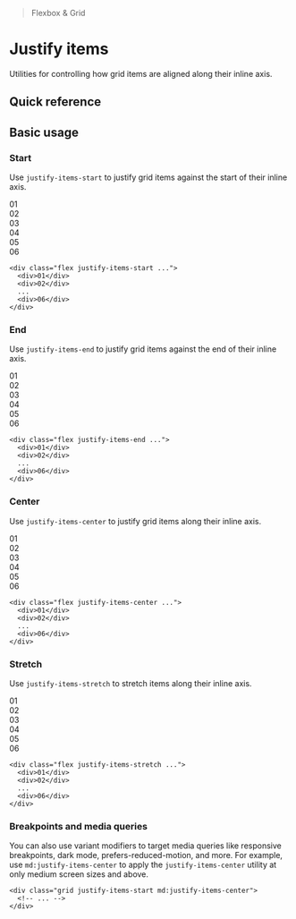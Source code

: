 > Flexbox & Grid

# Justify items
Utilities for controlling how grid items are aligned along their inline axis.

## Quick reference

<qr-table />

## Basic usage
### Start
Use `justify-items-start` to justify grid items against the start of their inline axis.

<container>
  <div class="grid grid-cols-3 gap-24">
    <box striped class="rounded-l-4" fg-color="var(--tw-blue-fg)" bg-color="var(--tw-blue-bg)">
      <div class="w-64 pd-bg-blue-500 ex-box">01</div>
    </box>
    <box striped class="rounded-l-4" fg-color="var(--tw-blue-fg)" bg-color="var(--tw-blue-bg)">
      <div class="w-64 pd-bg-blue-500 ex-box">02</div>
    </box>
    <box striped class="rounded-l-4" fg-color="var(--tw-blue-fg)" bg-color="var(--tw-blue-bg)">
      <div class="w-64 pd-bg-blue-500 ex-box">03</div>
    </box>
    <box striped class="rounded-l-4" fg-color="var(--tw-blue-fg)" bg-color="var(--tw-blue-bg)">
      <div class="w-64 pd-bg-blue-500 ex-box">04</div>
    </box>
    <box striped class="rounded-l-4" fg-color="var(--tw-blue-fg)" bg-color="var(--tw-blue-bg)">
      <div class="w-64 pd-bg-blue-500 ex-box">05</div>
    </box>
    <box striped class="rounded-l-4" fg-color="var(--tw-blue-fg)" bg-color="var(--tw-blue-bg)">
      <div class="w-64 pd-bg-blue-500 ex-box">06</div>
    </box>
  </div>
</container>

```html{1}
<div class="flex justify-items-start ...">
  <div>01</div>
  <div>02</div>
  ...
  <div>06</div>
</div>
```

### End
Use `justify-items-end` to justify grid items against the end of their inline axis.

<container>
  <div class="grid grid-cols-3 gap-24">
    <box striped class="flex justify-end rounded-r-4" fg-color="var(--tw-cyan-fg)" bg-color="var(--tw-cyan-bg)">
      <div class="w-64 pd-bg-cyan-500 ex-box">01</div>
    </box>
    <box striped class="flex justify-end rounded-r-4" fg-color="var(--tw-cyan-fg)" bg-color="var(--tw-cyan-bg)">
      <div class="w-64 pd-bg-cyan-500 ex-box">02</div>
    </box>
    <box striped class="flex justify-end rounded-r-4" fg-color="var(--tw-cyan-fg)" bg-color="var(--tw-cyan-bg)">
      <div class="w-64 pd-bg-cyan-500 ex-box">03</div>
    </box>
    <box striped class="flex justify-end rounded-r-4" fg-color="var(--tw-cyan-fg)" bg-color="var(--tw-cyan-bg)">
      <div class="w-64 pd-bg-cyan-500 ex-box">04</div>
    </box>
    <box striped class="flex justify-end rounded-r-4" fg-color="var(--tw-cyan-fg)" bg-color="var(--tw-cyan-bg)">
      <div class="w-64 pd-bg-cyan-500 ex-box">05</div>
    </box>
    <box striped class="flex justify-end rounded-r-4" fg-color="var(--tw-cyan-fg)" bg-color="var(--tw-cyan-bg)">
      <div class="w-64 pd-bg-cyan-500 ex-box">06</div>
    </box>
  </div>
</container>

```html{1}
<div class="flex justify-items-end ...">
  <div>01</div>
  <div>02</div>
  ...
  <div>06</div>
</div>
```

### Center
Use `justify-items-center` to justify grid items along their inline axis.

<container>
  <div class="grid grid-cols-3 gap-24">
    <box striped class="flex justify-center" fg-color="var(--tw-pink-fg)" bg-color="var(--tw-pink-bg)">
      <div class="w-64 pd-bg-pink-500 ex-box">01</div>
    </box>
    <box striped class="flex justify-center" fg-color="var(--tw-pink-fg)" bg-color="var(--tw-pink-bg)">
      <div class="w-64 pd-bg-pink-500 ex-box">02</div>
    </box>
    <box striped class="flex justify-center" fg-color="var(--tw-pink-fg)" bg-color="var(--tw-pink-bg)">
      <div class="w-64 pd-bg-pink-500 ex-box">03</div>
    </box>
    <box striped class="flex justify-center" fg-color="var(--tw-pink-fg)" bg-color="var(--tw-pink-bg)">
      <div class="w-64 pd-bg-pink-500 ex-box">04</div>
    </box>
    <box striped class="flex justify-center" fg-color="var(--tw-pink-fg)" bg-color="var(--tw-pink-bg)">
      <div class="w-64 pd-bg-pink-500 ex-box">05</div>
    </box>
    <box striped class="flex justify-center" fg-color="var(--tw-pink-fg)" bg-color="var(--tw-pink-bg)">
      <div class="w-64 pd-bg-pink-500 ex-box">06</div>
    </box>
  </div>
</container>

```html{1}
<div class="flex justify-items-center ...">
  <div>01</div>
  <div>02</div>
  ...
  <div>06</div>
</div>
```

### Stretch
Use `justify-items-stretch` to stretch items along their inline axis.

<container>
  <div class="grid grid-cols-3 gap-24">
    <div class="pd-bg-indigo-500 ex-box">01</div>
    <div class="pd-bg-indigo-500 ex-box">02</div>
    <div class="pd-bg-indigo-500 ex-box">03</div>
    <div class="pd-bg-indigo-500 ex-box">04</div>
    <div class="pd-bg-indigo-500 ex-box">05</div>
    <div class="pd-bg-indigo-500 ex-box">06</div>
  </div>
</container>

```html{1}
<div class="flex justify-items-stretch ...">
  <div>01</div>
  <div>02</div>
  ...
  <div>06</div>
</div>
```

### Breakpoints and media queries
You can also use variant modifiers to target media queries like responsive breakpoints, dark mode, prefers-reduced-motion, and more. For example, use `md:justify-items-center` to apply the `justify-items-center` utility at only medium screen sizes and above.

```html{1}
<div class="grid justify-items-start md:justify-items-center">
  <!-- ... -->
</div>
```